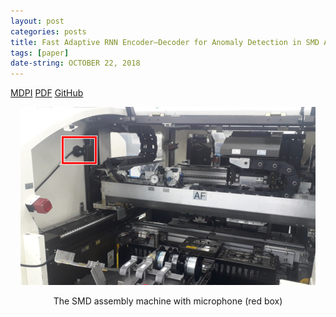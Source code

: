 ```yaml
---
layout: post
categories: posts
title: Fast Adaptive RNN Encoder–Decoder for Anomaly Detection in SMD Assembly Machine
tags: [paper]
date-string: OCTOBER 22, 2018
---
```



<a href="https://www.mdpi.com/1424-8220/18/10/3573/pdf">MDPI</a>
<a href="https://www.mdpi.com/1424-8220/18/10/3573/pdf">PDF</a>
<a href="https://github.com/YeongHyeon/FARED_for_Anomaly_Detection">GitHub</a>


<center>
    <div>
        <img src="/images/2018-10-22/microphone.png">
        <p>The SMD assembly machine with microphone (red box)</p>
    </div>
</center>

